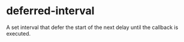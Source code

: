 deferred-interval
=================

A set interval that defer the start of the next delay until the callback is executed.
